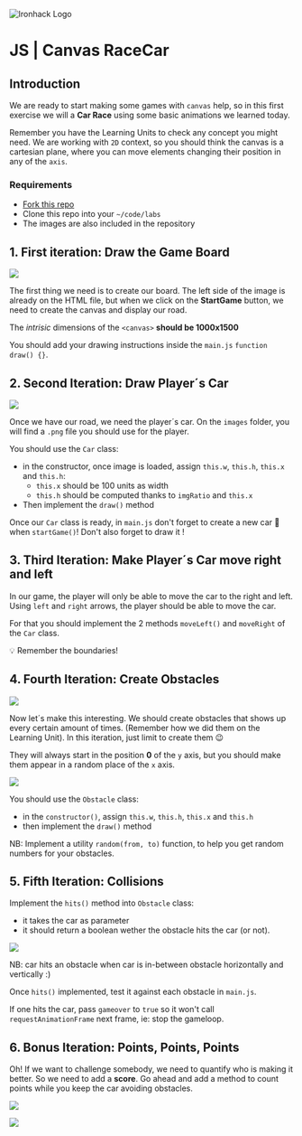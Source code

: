 ![Ironhack Logo](https://i.imgur.com/1QgrNNw.png)

# JS | Canvas RaceCar

## Introduction

We are ready to start making some games with `canvas` help, so in this first exercise we will a **Car Race** using some basic animations we learned today.

Remember you have the Learning Units to check any concept you might need. We are working with `2D` context, so you should think the canvas is a cartesian plane, where you can move elements changing their position in any of the `axis`.

### Requirements

- [Fork this repo]()
- Clone this repo into your `~/code/labs`
- The images are also included in the repository

## 1. First iteration: Draw the Game Board

![](https://s3-eu-west-1.amazonaws.com/ih-materials/uploads/upload_ab5a6ba28003829bd3d8d485feeee649.png)

The first thing we need is to create our board. The left side of the image is already on the HTML file, but when we click on the **StartGame** button, we need to create the canvas and display our road.

The *intrisic* dimensions of the `<canvas>` **should be 1000x1500**

You should add your drawing instructions inside the `main.js` `function draw() {}`.

## 2. Second Iteration: Draw Player´s Car

![](https://s3-eu-west-1.amazonaws.com/ih-materials/uploads/upload_9a8f35a079a1343f39cee4028ab8a081.png)

Once we have our road, we need the player´s car. On the `images` folder, you will find a `.png` file you should use for the player.

You should use the `Car` class:
- in the constructor, once image is loaded, assign `this.w`, `this.h`, `this.x` and `this.h`:
  - `this.x` should be 100 units as width
  - `this.h` should be computed thanks to `imgRatio` and `this.x`
- Then implement the `draw()` method

Once our `Car` class is ready, in `main.js` don't forget to create a new car 🚗 when `startGame()`! Don't also forget to draw it !

## 3. Third Iteration: Make Player´s Car move right and left

In our game, the player will only be able to move the car to the right and left. Using `left` and `right` arrows, the player should be able to move the car.

For that you should implement the 2 methods `moveLeft()` and `moveRight` of the `Car` class.

:bulb: Remember the boundaries!

## 4. Fourth Iteration: Create Obstacles

![](https://s3-eu-west-1.amazonaws.com/ih-materials/uploads/upload_618fa6bbeed08f1e74b9457af1ecaf4c.png)

Now let´s make this interesting. We should create obstacles that shows up every certain amount of times. (Remember how we did them on the Learning Unit). In this iteration, just limit to create them :wink:

They will always start in the position **0** of the `y` axis, but you should make them appear in a random place of the `x` axis.

[![](https://docs.google.com/drawings/d/e/2PACX-1vQp911dTXZuulGIzKAYlNdPjTb7h52l7FYgtaB6mQar322DnQFyUw6JfzxIWn-EjjDOgzJQDcEYc9Yx/pub?w=781&h=542)](https://docs.google.com/drawings/d/1f09QFPmbExntlXncpn1IXpgoTgUTD9BoIYhJqjP4DZg/edit?usp=sharing)

You should use the `Obstacle` class:
- in the `constructor()`, assign `this.w`, `this.h`, `this.x` and `this.h`
- then implement the `draw()` method

NB: Implement a utility `random(from, to)` function, to help you get random numbers for your obstacles.

## 5. Fifth Iteration: Collisions

Implement the `hits()` method into `Obstacle` class:
 - it takes the car as parameter
 - it should return a boolean wether the obstacle hits the car (or not).

[![](https://docs.google.com/drawings/d/e/2PACX-1vSlqRxHRvi1S7_Cn_QdawnlEl-RoLGKBbxteUPuMS0DK5m-BCUkK1_UrsStmHLNQGut2rAgH1vseeE1/pub?w=626&h=409)]()

NB: car hits an obstacle when car is in-between obstacle horizontally and vertically :)

Once `hits()` implemented, test it against each obstacle in `main.js`.

If one hits the car, pass `gameover` to `true` so it won't call `requestAnimationFrame` next frame, ie: stop the gameloop.

## 6. Bonus Iteration: Points, Points, Points

Oh! If we want to challenge somebody, we need to quantify who is making it better. So we need to add a **score**. Go ahead and add a method to count points while you keep the car avoiding obstacles.

![](https://s3-eu-west-1.amazonaws.com/ih-materials/uploads/upload_e4b1a09cee1b1a827a2c68023d0d2b1f.png)

![](https://s3-eu-west-1.amazonaws.com/ih-materials/uploads/upload_4e64a09180fd0add2766f7e28ebce6bf.png)
